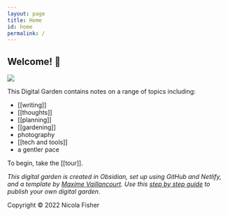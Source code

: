```yaml
---
layout: page
title: Home
id: home
permalink: /
---
```


## Welcome! 🌱

![](https://source.unsplash.com/aAbc_C7PH4Y/1900x1200)

This Digital Garden contains notes on a range of topics including:

- [[writing]]
- [[thoughts]]
- [[planning]]
- [[gardening]]
- photography
- [[tech and tools]]
- a gentler pace 

To begin, take the [[tour]].

*This digital garden is created in Obsidian, set up using GitHub and Netlify, and a template by [Maxime Vaillancourt](https://github.com/maximevaillancourt/digital-garden-jekyll-template). Use this [step by step guide](https://beingpax.medium.com/a-non-technical-guide-to-set-up-digital-garden-with-obsidian-for-free-62d6df75553c) to publish your own digital garden.*

Copyright © 2022 Nicola Fisher

<style>
  .wrapper {
    max-width: 33em;
  }
</style>